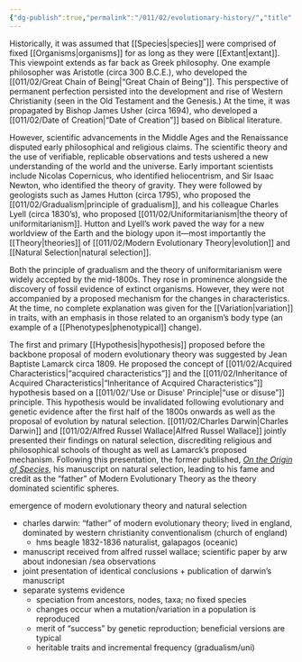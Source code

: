 ```yaml
---
{"dg-publish":true,"permalink":"/011/02/evolutionary-history/","title":"Evolutionary History","tags":["BIOL422"],"created":"2024-09-26T13:45:04.084-07:00","updated":"2024-09-26T15:17:58.811-07:00"}
---
```


Historically, it was assumed that [[Species\|species]] were comprised of fixed [[Organisms\|organisms]] for as long as they were [[Extant\|extant]]. This viewpoint extends as far back as Greek philosophy. One example philosopher was Aristotle (circa 300 B.C.E.), who developed the [[011/02/Great Chain of Being\|“Great Chain of Being”]]. This perspective of permanent perfection persisted into the development and rise of Western Christianity (seen in the Old Testament and the Genesis.) At the time, it was propagated by Bishop James Usher (circa 1694), who developed a [[011/02/Date of Creation\|“Date of Creation”]] based on Biblical literature.

However, scientific advancements in the Middle Ages and the Renaissance disputed early philosophical and religious claims. The scientific theory and the use of verifiable, replicable observations and tests ushered a new understanding of the world and the universe. Early important scientists include Nicolas Copernicus, who identified heliocentrism, and Sir Isaac Newton, who identified the theory of gravity. They were followed by geologists such as James Hutton (circa 1795), who proposed the [[011/02/Gradualism\|principle of gradualism]], and his colleague Charles Lyell (circa 1830’s), who proposed [[011/02/Uniformitarianism\|the theory of uniformitarianism]]. Hutton and Lyell’s work paved the way for a new worldview of the Earth and the biology upon it—most importantly the [[Theory\|theories]] of [[011/02/Modern Evolutionary Theory\|evolution]] and [[Natural Selection\|natural selection]].

Both the principle of gradualism and the theory of uniformitarianism were widely accepted by the mid-1800s. They rose in prominence alongside the discovery of fossil evidence of extinct organisms. However, they were not accompanied by a proposed mechanism for the changes in characteristics. At the time, no complete explanation was given for the [[Variation\|variation]] in traits, with an emphasis in those related to an organism’s body type (an example of a [[Phenotypes\|phenotypical]] change).

The first and primary [[Hypothesis\|hypothesis]] proposed before the backbone proposal of modern evolutionary theory was suggested by Jean Baptiste Lamarck circa 1809. He proposed the concept of [[011/02/Acquired Characteristics\|“acquired characteristics”]] and the [[011/02/Inheritance of Acquired Characteristics\|“Inheritance of Acquired Characteristics”]] hypothesis based on a [[011/02/'Use or Disuse' Principle\|“use or disuse”]] principle. This hypothesis would be invalidated following evolutionary and genetic evidence after the first half of the 1800s onwards as well as the proposal of evolution by natural selection. [[011/02/Charles Darwin\|Charles Darwin]] and [[011/02/Alfred Russel Wallace\|Alfred Russel Wallace]] jointly presented their findings on natural selection, discrediting religious and philosophical schools of thought as well as Lamarck’s proposed mechanism. Following this presentation, the former published, *[On the Origin of Species,](https://www.gutenberg.org/files/1228/1228-h/1228-h.htm)* his manuscript on natural selection, leading to his fame and credit as the “father” of Modern Evolutionary Theory as the theory dominated scientific spheres.

emergence of modern evolutionary theory and natural selection
- charles darwin: “father” of modern evolutionary theory; lived in england, dominated by western christianity conventionalism (church of england)
	- hms beagle 1832-1836 naturalist, galapagos (oceanic)
- manuscript received from alfred russel wallace; scientific paper by arw about indonesian /sea observations
- joint presentation of identical conclusions + publication of darwin’s manuscript
- separate systems evidence
	- speciation from ancestors, nodes, taxa; no fixed species
	- changes occur when a mutation/variation in a population is reproduced
	- merit of “success” by genetic reproduction; beneficial versions are typical
	- heritable traits and incremental frequency (gradualism/uni)